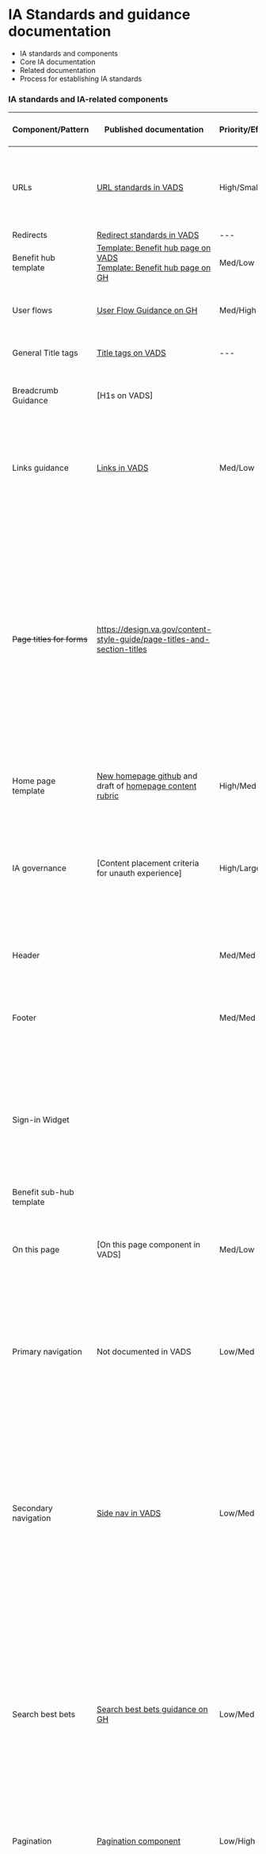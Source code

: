# IA Standards and guidance documentation

- IA standards and components
- Core IA documentation
- Related documentation
- Process for establishing IA standards

### IA standards and IA-related components

Component/Pattern | Published documentation | Priority/Effort | POC | Revisions and work in progress | Status
--- | --- | --- | --- | --- | ---
URLs | [URL standards in VADS](https://design.va.gov/content-style-guide/url-standards) | High/Small | Erin | [Issue #88407 for form URLs](https://app.zenhub.com/workspaces/sitewide-content-accessibility-and-ia-63a1d63232beba0011a7833f/issues/gh/department-of-veterans-affairs/va.gov-team/88407) and [draft doc](https://docs.google.com/document/d/1GPxTV7RPuBZ66WAFeNtxbE_jvoMaAFEf9N_1p99L0lk/edit#heading=h.efzncwe2ayez) <br> [Issue #90080 for vanity URL updates](https://app.zenhub.com/workspaces/sitewide-content-accessibility-and-ia-63a1d63232beba0011a7833f/issues/gh/department-of-veterans-affairs/va.gov-team/90080) <br> [Additional work needed](https://github.com/department-of-veterans-affairs/va.gov-team/blob/master/products/information-architecture/standards/url-standards.md) | 88407 - Erin to create PR for VADS <br> 90080 - Mikki reviewing with OCTO leads
Redirects | [Redirect standards in VADS](https://design.va.gov/components/url-standards/redirects) | --- | --- | --- | ---
Benefit hub template | [Template: Benefit hub page on VADS](https://design.va.gov/templates/hub) <br> [Template: Benefit hub page on GH](https://github.com/department-of-veterans-affairs/va.gov-team/blob/master/products/information-architecture/standards/template-guidelines-hub-page.md) | Med/Low | Kristin | [CAIA Ticket #65451](https://github.com/department-of-veterans-affairs/va.gov-team/issues/65451) and [WIP documentation](https://docs.google.com/document/d/1Ojr6OCIH3CGWG-auQf7N2Gk-D2_eaI1g0fpSoLpv0jg/edit)| Mikki to review guidance with OCTO
User flows | [User Flow Guidance on GH](https://github.com/department-of-veterans-affairs/va.gov-team/blob/master/products/information-architecture/standards/user-flow-guidance.md) | Med/High | Kristin/Jenny | [CAIA Ticket #82573](https://github.com/department-of-veterans-affairs/va.gov-team/issues/82573) and [WIP documentation](https://docs.google.com/document/d/1vNVjn0J6oMGy4fZ7peGrI4yPI5p9_TjP1vx73n1xqdk/edit#heading=h.80c5ydk3huxr)| Will use pattern approach, next step is to draft all of the patterns.
General Title tags | [Title tags on VADS](https://design.va.gov/content-style-guide/title-tags) |--- | Kristin | [Issue #84040](https://github.com/department-of-veterans-affairs/va.gov-team/issues/84040) | Implemented; Need to communicate
Breadcrumb Guidance | [H1s on VADS] | | Kristin | [CAIA Ticket #73451](https://github.com/department-of-veterans-affairs/va.gov-team/issues/73451) and [WIP Documentation](https://docs.google.com/document/d/1XKUSwFIaqVYq_ZuXAoZ33sWjDWgTFWdZVMYJescmZGA/edit#heading=h.54uuq7rgf2t1)| Kristin and Sara synced, waiting for Sara additional review
Links guidance | [Links in VADS](https://design.va.gov/content-style-guide/links) | Med/Low | Kristin | [WIP](https://docs.google.com/document/d/1bxlBpjH1B6Dez4SFnZOXZ-5XIyVbYaRtaZsaTPLABqU/edit) | Erin to work with CAIA to add to content style guide, and review VADS link component for crosslinking references. 
~~Page titles for forms~~ | https://design.va.gov/content-style-guide/page-titles-and-section-titles | | ~~Jenny~~ | ~~Need to add specific instructions about forms (like the title vs the form number and how the form number needs to be used. [CAIA intake ticket #86543](https://github.com/department-of-veterans-affairs/va.gov-team/issues/86543)~~ [Working draft](https://docs.google.com/document/d/1PJZYNiJ1ejQWAeias0qeZd9Sv5xMHyBJfHLuHB5ftv4/edit) - we made suggestions to the existing documentation and have passed to Content team as these changes would be in the content style guide| Passed to Content team
Home page template | [New homepage github](https://github.com/department-of-veterans-affairs/va.gov-team/tree/master/products/home-page/initiatives/2022-home-page-redesign-initiative) and draft of [homepage content rubric](https://github.com/department-of-veterans-affairs/va.gov-team/blob/master/products/home-page/initiatives/2022-home-page-redesign-initiative/homepage-content-rubric.md) | High/Med | Kristin (first pass) | [CAIA Ticket #82570](https://github.com/orgs/department-of-veterans-affairs/projects/929/views/26?pane=issue&itemId=62174367) and [WIP](https://app.mural.co/t/departmentofveteransaffairs9999/m/departmentofveteransaffairs9999/1694550504118/9ab9423b7a907602411017fd5a5fbff952ebc8bd?wid=0-1719612457029) | Mural draft sent to Erin and Mikki for feedback
IA governance | [Content placement criteria for unauth experience] | High/Large | Mikki | OCTO currently working on placement criteria that encompasses auth experience and additional areas of modernized experience | 
Header | | Med/Med | Jenny | Componetize header, incorporate Federal header requirements | 
Footer | | Med/Med | Jenny | Componetize footer, incorporate Federal footer requirements. [Draft](https://docs.google.com/document/d/1LuLX1dXL01FaCBXDqDmogDgsk50OkmyvPrLk-dl_RMM/edit). [CAIA ticket](https://github.com/department-of-veterans-affairs/va.gov-team/issues/88782) | Jenny working on first draft
Sign-in Widget |  | | Kristin | [CAIA Ticket #78520](https://github.com/department-of-veterans-affairs/va.gov-team/issues/78520) | Mikki is going to look into what work we actually have to do given conten's current involvement. THe login team is planning to take over most of this documentation.
Benefit sub-hub template | | | Kristin ||
On this page | [On this page component in VADS] | Med/Low | Sam | Needs guidance added for usage, utilize USWDS to start. Also want to audit site. | 
Primary navigation | Not documented in VADS | Low/Med | Jenny | Could document placement guidance of existing experience <br> OCTO Sitewide Crew currently evaluating along with secondary nav for redesign | 
Secondary navigation | [Side nav in VADS](https://design.va.gov/components/sidenav) | Low/Med | Jenny | Could document placement guidance of existing experience <br> OCTO Sitewide Crew currently evaluating unauth secondary nav along with primary nav for redesign, Health crew building temporary secondary nav approach for MHV portal | 
Search best bets | [Search best bets guidance on GH](https://github.com/department-of-veterans-affairs/va.gov-team/blob/master/products/information-architecture/standards/search-best-bets.md) | Low/Med |Jenny | Review current guidance and identify what should be documented as a standard, what is process, and what is best practice. Identify where each aspect should live and create drafts properly formatted.  Review with OCTO leads for approval. Publish | 
Pagination | [Pagination component](https://design.va.gov/components/pagination) | Low/High | | Discovery of current usage, any V3 plans, USWDS guidance.  | 
IA and SEO | [SEO best practices on GH](https://github.com/department-of-veterans-affairs/va.gov-team/blob/master/products/information-architecture/standards/seo-best-practices.md) <br> [SEO best practices on VADS] | Low/Low | | Review and determine what is standard to be documented and what is general guidance, determine where each aspect should be documented, format for location appropriately.  Review with OCTO leads for approval. Publish | 
IA and a11y | |  |  | 

 

 



### Core IA documentation

**Site maps**
- Visual Site Maps - A visual diagram representing the high level IA and structure of VA.gov (goes to Mural)
  - [Root level](https://app.mural.co/t/departmentofveteransaffairs9999/m/departmentofveteransaffairs9999/1672351995789/71a5b7ba07995735d458df39e07a696f48a9be48?wid=7-1676676077721)
  - [Health care hub](https://app.mural.co/t/departmentofveteransaffairs9999/m/departmentofveteransaffairs9999/1666882559766/ada92d293c76f3d61c71d3f2421c7f160f3648a8?wid=0-1675291071517&sender=u2aba00c97ab77c6ec1573123)
  - [Disability hub](https://app.mural.co/t/departmentofveteransaffairs9999/m/departmentofveteransaffairs9999/1667839622293/c8919d112d2d28d29080bf70cdc67998ef98e8aa?wid=1-1668693823442&sender=u2aba00c97ab77c6ec1573123)
  - [Education hub](https://app.mural.co/t/departmentofveteransaffairs9999/m/departmentofveteransaffairs9999/1674597416426/2a9153ede716702d8863ff1473fa189c31a83919?wid=0-1675292761939&sender=u2aba00c97ab77c6ec1573123)
  - [Careers hub](https://app.mural.co/t/departmentofveteransaffairs9999/m/departmentofveteransaffairs9999/1674779246334/51e3dfa747c0176c7f30abaf715e88fdddffb6d6?wid=0-1675287968232)
  - [Pension hub](https://app.mural.co/t/departmentofveteransaffairs9999/m/departmentofveteransaffairs9999/1674779271961/223f3fe745e198bc5301fe4f053b19fa019c7717?wid=0-1675376869383&sender=u2aba00c97ab77c6ec1573123)
  - [Housing assistance hub](https://app.mural.co/t/departmentofveteransaffairs9999/m/departmentofveteransaffairs9999/1674779288312/99235133032f44e28ec3e77835d8e2827ad126cd?wid=0-1675105415908&sender=u2aba00c97ab77c6ec1573123)
  - [Life insurance hub](https://app.mural.co/t/departmentofveteransaffairs9999/m/departmentofveteransaffairs9999/1674779307623/16f61c56ec150690aa1f532e7c134f91e15fa11c?wid=78-1675441930874)
  - [Burials and memorials hub](https://app.mural.co/t/departmentofveteransaffairs9999/m/departmentofveteransaffairs9999/1674779325955/34a49ce247fb99e9e7bbed8991fe785868baf518?wid=0-1675359563168&sender=u2aba00c97ab77c6ec1573123)
  - [Records hub](https://app.mural.co/t/departmentofveteransaffairs9999/m/departmentofveteransaffairs9999/1674779202419/2c84b6f0db7fc6ce1f20a0ff66f66c3afd46c04f?wid=12-1675464978959&sender=u2aba00c97ab77c6ec1573123)
  - [Decision reviews](https://app.mural.co/t/departmentofveteransaffairs9999/m/departmentofveteransaffairs9999/1674779345909/639c121deb1a751c01a2ddad6ba65417aaf23a70?wid=15-1675719086191)
  - [Facilities](https://app.mural.co/t/departmentofveteransaffairs9999/m/departmentofveteransaffairs9999/1674779377050/04377db23cd64177d3e90e2c216a5d9bc14c8878?wid=24-1676064961383)
- [VA.gov Master URL Spreadsheet](https://docs.google.com/spreadsheets/d/1YucOtYihweNPI1gYtCgdsinKQmH4DMuSgPaSgJMfyYk/edit?usp=sharing)
  - This file contains a list, by benefit area, of live URLs and any legacy URLs that have been redirected, to them
  - This is a working docoument managed in Google Sheets that is continually updated. 
  - Exported versions coming soon...
- [XML Sitemap](https://www.va.gov/sitemap.xml)
  - An XML sitemap is an SEO tool that helps Search Engines find and index pages on the site faster and allows them to use our "crawl budget" effectively.

### Related documentation


**VA.gov experience standards**
- [Platform Governance experience standards](https://depo-platform-documentation.scrollhelp.site/collaboration-cycle/va-gov-experience-standards) - Utilized by the Governance team, and includes core standards for nav components, content organization, URLs, user flows, etc.

**Controlled vocabularies**
- [Content briefs](https://github.com/department-of-veterans-affairs/va.gov-team/tree/master/products/content/content-briefs) - Provides background and omni-channel direction on terminology specific to various key features and topic areas 
- [Word list](https://design.va.gov/content-style-guide/word-list)


### Process for establishing IA standards

1. Review the [Github table](https://github.com/department-of-veterans-affairs/va.gov-team/tree/master/products/information-architecture/standards) and choose an IA standard – put your name next in the POC column
2. Create a ticket in your board WITHIN the epic called: [IA Standards and Documentation](https://app.zenhub.com/workspaces/sitewide-content-accessibility-and-ia-63a1d63232beba0011a7833f/issues/gh/department-of-veterans-affairs/va.gov-team/53920)
- Put a link to your ticket in the [github table](https://github.com/department-of-veterans-affairs/va.gov-team/tree/master/products/information-architecture/standards)
- Ticket template: [IA Standards - Homepage](https://github.com/department-of-veterans-affairs/va.gov-team/issues/82570#event-12734461942)
3. Write up a draft of the standard
- Make sure you find/review existing documentation
- Establish the scope
   - What are you covering
   - What are you not going to cover?
- Decide where the guidance will live - VADS vs github
4. Add a link of your draft to the [github table](https://github.com/department-of-veterans-affairs/va.gov-team/tree/master/products/information-architecture/standards)
5. Get standard draft approved by Mikki
- Mikki may take questions or things to OCTO
- We should remind Mikki about wrapping her task and not let it fall off
6. Untag yourself, tag Erin in your ticket
- Erin can add whatever labels they want
7. Erin confirms where the guidance should go
- If changes to existing component, may need to fill out a ticket for design council
8. Erin makes any needed edits to guidance
9. Erin publishes to wherever
10. Erin adds the link to the final standards to the github table and updates the status as COMPLETE
11. Erin writes and sends Slack announcement about change in #design



### Open questions

- Should there be an IA section within the VA.gov design system?  If so, what would it include and what would it be called?
  - IA guiding principles - or these could be incorporated into overall design principles
  - Site organization and governance
  - IA for SEO and a11y
  - Entry point considerations and guidance
  - Best bets
  - Redirects
